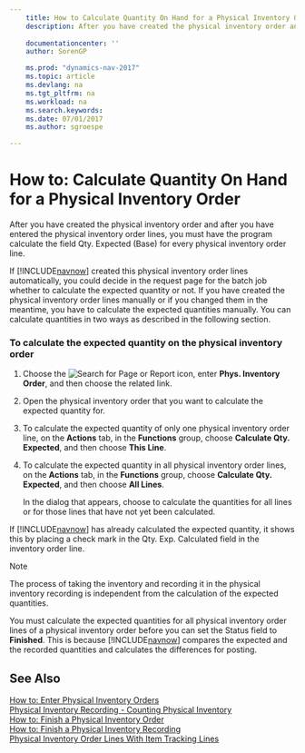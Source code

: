```yaml
---
    title: How to Calculate Quantity On Hand for a Physical Inventory Order 
    description: After you have created the physical inventory order and after you have entered the physical inventory order lines, you must have the program calculate the field Qty. Expected (Base) for every physical inventory order line.
    
    documentationcenter: ''
    author: SorenGP

    ms.prod: "dynamics-nav-2017"
    ms.topic: article
    ms.devlang: na
    ms.tgt_pltfrm: na
    ms.workload: na
    ms.search.keywords:
    ms.date: 07/01/2017
    ms.author: sgroespe

---
```

# How to: Calculate Quantity On Hand for a Physical Inventory Order
After you have created the physical inventory order and after you have entered the physical inventory order lines, you must have the program calculate the field Qty. Expected (Base) for every physical inventory order line.  
  
 If [!INCLUDE[navnow](../../includes/navnow_md.md)] created this physical inventory order lines automatically, you could decide in the request page for the batch job whether to calculate the expected quantity or not. If you have created the physical inventory order lines manually or if you changed them in the meantime, you have to calculate the expected quantities manually. You can calculate quantities in two ways as described in the following section.  
  
### To calculate the expected quantity on the physical inventory order  
  
1.  Choose the ![Search for Page or Report](media/ui-search/search_small.png "Search for Page or Report icon") icon, enter **Phys. Inventory Order**, and then choose the related link.  
  
2.  Open the physical inventory order that you want to calculate the expected quantity for.  
  
3.  To calculate the expected quantity of only one physical inventory order line, on the **Actions** tab, in the **Functions** group, choose **Calculate Qty. Expected**, and then choose **This Line**.  
  
4.  To calculate the expected quantity in all physical inventory order lines, on the **Actions** tab, in the **Functions** group, choose **Calculate Qty. Expected**, and then choose **All Lines**.  
  
     In the dialog that appears, choose to calculate the quantities for all lines or for those lines that have not yet been calculated.  
  
 If [!INCLUDE[navnow](../../includes/navnow_md.md)] has already calculated the expected quantity, it shows this by placing a check mark in the Qty. Exp. Calculated field in the inventory order line.  
  
> [!NOTE]  
>  The process of taking the inventory and recording it in the physical inventory recording is independent from the calculation of the expected quantities.  
  
 You must calculate the expected quantities for all physical inventory order lines of a physical inventory order before you can set the Status field to **Finished**. This is because [!INCLUDE[navnow](../../includes/navnow_md.md)] compares the expected and the recorded quantities and calculates the differences for posting.  
  
## See Also  
 [How to: Enter Physical Inventory Orders](how-to-enter-physical-inventory-orders.md)   
 [Physical Inventory Recording - Counting Physical Inventory](physical-inventory-recording-counting-physical-inventory.md)   
 [How to: Finish a Physical Inventory Order](how-to-finish-a-physical-inventory-order.md)   
 [How to: Finish a Physical Inventory Recording](how-to-finish-a-physical-inventory-recording.md)   
 [Physical Inventory Order Lines With Item Tracking Lines](physical-inventory-order-lines-with-item-tracking-lines.md)